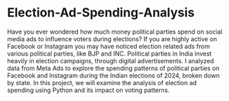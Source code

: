 # Election-Ad-Spending-Analysis
Have you ever wondered how much money political parties spend on social media ads to influence voters during elections? 
If you are highly active on Facebook or Instagram you may have noticed election related ads from various political parties, like BJP and INC. Political parties in India invest heavily in election campaigns, through digital advertisements. I analyzed data from Meta Ads to explore the spending patterns of political parties on Facebook and Instagram during the Indian elections of 2024, broken down by state. In this project, we will examine the analysis of election ad spending using Python and its impact on voting patterns.
